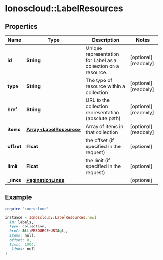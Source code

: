 # Ionoscloud::LabelResources

## Properties

| Name | Type | Description | Notes |
| ---- | ---- | ----------- | ----- |
| **id** | **String** | Unique representation for Label as a collection on a resource. | [optional][readonly] |
| **type** | **String** | The type of resource within a collection | [optional][readonly] |
| **href** | **String** | URL to the collection representation (absolute path) | [optional][readonly] |
| **items** | [**Array&lt;LabelResource&gt;**](LabelResource.md) | Array of items in that collection | [optional][readonly] |
| **offset** | **Float** | the offset (if specified in the request) | [optional] |
| **limit** | **Float** | the limit (if specified in the request) | [optional] |
| **_links** | [**PaginationLinks**](PaginationLinks.md) |  | [optional] |

## Example

```ruby
require 'ionoscloud'

instance = Ionoscloud::LabelResources.new(
  id: labels,
  type: collection,
  href: &lt;RESOURCE-URI&gt;,
  items: null,
  offset: 0,
  limit: 1000,
  _links: null
)
```

